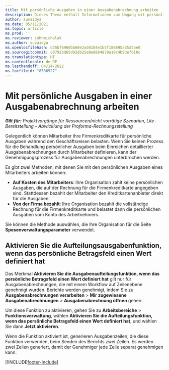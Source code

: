 ```yaml
---
title: Mit persönliche Ausgaben in einer Ausgabenabrechnung arbeiten
description: Dieses Thema enthält Informationen zum Umgang mit persönlichen Ausgaben, die Mitarbeitern auf Geschäftsreisen entstehen.
author: suvaidya
ms.date: 05/11/2021
ms.topic: article
ms.prod: ''
ms.reviewer: johnmichalak
ms.author: suvaidya
ms.openlocfilehash: d35bf6960bb60e2ad4184e1b5f188695a3525be0
ms.sourcegitcommit: c0792bd65d92db25e0e8864879a19c4b93efb10c
ms.translationtype: HT
ms.contentlocale: de-DE
ms.lasthandoff: 04/14/2022
ms.locfileid: "8586527"
---
```

# <a name="work-with-personal-expenses-on-an-expense-report"></a>Mit persönliche Ausgaben in einer Ausgabenabrechnung arbeiten

_**Gilt für:** Projektvorgänge für Ressourcen/nicht vorrätige Szenarien, Lite-Bereitstellung – Abwicklung der Proforma-Rechnungsstellung_

Gelegentlich können Mitarbeiter ihre Firmenkreditkarte für persönliche Ausgaben während den Geschäftsreisen belasten. Wenn Sie keinen Prozess für die Behandlung persönlicher Ausgaben beim Einreichen detaillierter Ausgabenabrechnungen durch Mitarbeiter definieren, kann der Genehmigungsprozess für Ausgabenabrechnungen unterbrochen werden.

Es gibt zwei Methoden, mit denen Sie mit den persönlichen Ausgaben eines Mitarbeiters arbeiten können:

  - **Auf Kosten des Mitarbeiters**: Ihre Organisation zahlt keine persönlichen Ausgaben, die auf der Rechnung für die Firmenkreditkarte angegeben sind. Stattdessen bezahlt der Mitarbeiter den Kreditkartenanbieter direkt für die Ausgaben. 
  - **Von der Firma bezahlt**: Ihre Organisation bezahlt die vollständige Rechnung für die Firmenkreditkarte und belastet dann die persönlichen Ausgaben vom Konto des Arbeitnehmers.

Sie können die Methode auswählen, die Ihre Organisation für die Seite **Spesenverwaltungsparameter** verwendet.


## <a name="enable-split-expense-function-when-personal-amount-field-has-value-defined"></a>Aktivieren Sie die Aufteilungsausgabenfunktion, wenn das persönliche Betragsfeld einen Wert definiert hat

Das Merkmal **Aktivieren Sie die Ausgabenaufteilungsfunktion, wenn das persönliche Betragsfeld einen Wert definiert hat** gilt nur für Ausgabenabrechnungen, die mit einem Workflow auf Zeilenebene genehmigt wurden. Berichte werden genehmigt, indem Sie zu **Ausgabenabrechnungen verarbeiten** > **Mir zugewiesene Ausgabenabrechnungen** > **Ausgabenabrechnung öffnen** gehen. 

Um diese Funktion zu aktivieren, gehen Sie zu **Arbeitsbereiche** > **Funktionsverwaltung**, wählen **Aktivieren Sie die Aufteilungsfunktion, wenn das persönliche Betragsfeld einen Wert definiert hat**, und wählen Sie dann **Jetzt aktivieren**. 

Wenn die Funktion aktiviert ist, generieren Ausgabenzeilen, die diese Funktion verwenden, beim Senden des Berichts zwei Zeilen. Es werden zwei Zeilen generiert, damit der Genehmiger jede Zeile separat genehmigen kann.


[!INCLUDE[footer-include](../includes/footer-banner.md)]
